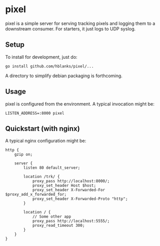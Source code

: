 # pixel

pixel is a simple server for serving tracking pixels and logging them
to a downstream consumer. For starters, it just logs to UDP syslog.

## Setup

To install for development, just do:

    go install github.com/hblanks/pixel/...

A directory to simplify debian packaging is forthcoming.

## Usage

pixel is configured from the environment. A typical invocation might
be:

    LISTEN_ADDRESS=:8000 pixel

## Quickstart (with nginx)

A typical nginx configuration might be:

    http {
        gzip on;
        
        server {
            listen 80 default_server;
            
            location /trk/ {
                proxy_pass http://localhost:8000/;
                proxy_set_header Host $host;
                proxy_set_header X-Forwarded-For $proxy_add_x_forwarded_for;
                proxy_set_header X-Forwarded-Proto "http";
            }
            
            location / {
                // Some other app
                proxy_pass http://localhost:5555/;
                proxy_read_timeout 300;
            }
        }
    }
    
